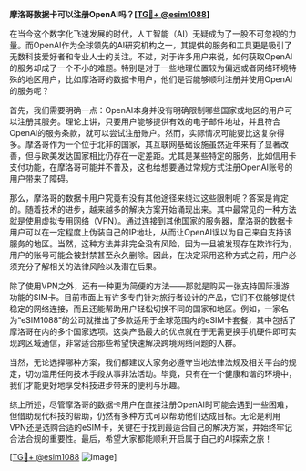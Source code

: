 **摩洛哥数据卡可以注册OpenAI吗？[[TG💪+ @esim1088](https://t.me/s/esim1088)]**

在当今这个数字化飞速发展的时代，人工智能（AI）无疑成为了一股不可忽视的力量。而OpenAI作为全球领先的AI研究机构之一，其提供的服务和工具更是吸引了无数科技爱好者和专业人士的关注。不过，对于许多用户来说，如何获取OpenAI的服务却成了一个不小的难题。特别是对于一些地理位置较为偏远或者网络环境特殊的地区用户，比如摩洛哥的数据卡用户，他们是否能够顺利注册并使用OpenAI的服务呢？

首先，我们需要明确一点：OpenAI本身并没有明确限制哪些国家或地区的用户可以注册其服务。理论上讲，只要用户能够提供有效的电子邮件地址，并且符合OpenAI的服务条款，就可以尝试注册账户。然而，实际情况可能要比这复杂得多。摩洛哥作为一个位于北非的国家，其互联网基础设施虽然近年来有了显著改善，但与欧美发达国家相比仍存在一定差距。尤其是某些特定的服务，比如信用卡支付功能，在摩洛哥可能并不普及，这也给想要通过常规方式注册OpenAI账号的用户带来了障碍。

那么，摩洛哥的数据卡用户究竟有没有其他途径来绕过这些限制呢？答案是肯定的。随着技术的进步，越来越多的解决方案开始涌现出来。其中最常见的一种方法就是使用虚拟专用网络（VPN）。通过连接到其他国家的服务器，摩洛哥的数据卡用户可以在一定程度上伪装自己的IP地址，从而让OpenAI误以为自己来自支持该服务的地区。当然，这种方法并非完全没有风险，因为一旦被发现存在欺诈行为，用户的账号可能会被封禁甚至永久删除。因此，在决定采用这种方式之前，用户必须充分了解相关的法律风险以及潜在后果。

除了使用VPN之外，还有一种更为简便的方法——那就是购买一张支持国际漫游功能的SIM卡。目前市面上有许多专门针对旅行者设计的产品，它们不仅能够提供稳定的网络连接，而且还能帮助用户轻松切换不同的国家和地区。例如，一家名为“eSIM1088”的公司就推出了多款适用于全球范围内的eSIM卡套餐，其中包括了摩洛哥在内的多个国家选项。这类产品最大的优点就在于无需更换手机硬件即可实现跨区域通信，非常适合那些希望快速解决跨境网络问题的人群。

当然，无论选择哪种方案，我们都建议大家务必遵守当地法律法规及相关平台的规定，切勿滥用任何技术手段从事非法活动。毕竟，只有在一个健康和谐的环境中，我们才能更好地享受科技进步带来的便利与乐趣。

综上所述，尽管摩洛哥的数据卡用户在直接注册OpenAI时可能会遇到一些困难，但借助现代科技的帮助，仍然有多种方式可以帮助他们达成目标。无论是利用VPN还是选购合适的eSIM卡，关键在于找到最适合自己的解决方案，并始终牢记合法合规的重要性。最后，希望大家都能顺利开启属于自己的AI探索之旅！

[[TG💪+ @esim1088](https://t.me/s/esim1088) ![Image](https://i.postimg.cc/4NQfJmqS/Snipaste-2025-05-13-00-14-12.png)]